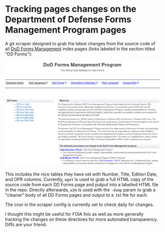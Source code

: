 # Tracking pages changes on the Department of Defense Forms Management Program pages

A git scraper designed to grab the latest changes from the source code of all [DoD Forms Management](https://www.esd.whs.mil/Directives/forms/) index pages (links labeled in the section titled "DD Forms"):

![boop](https://raw.githubusercontent.com/RooneyMcNibNug/DoD-Forms-Page-Diffs/main/Screenshot_2021-03-14%20DoD%20Forms%20Management.png)

This includes the nice tables they have set with Number, Title, Edition Date, and OPR columns. Currently, `wget` is used to grab a full HTML copy of the source code from each DD Forms page and putput into a labelled HTML file in the repo. Directly afterwards, `w3m` is used with the `-dump` param to grab a "cleaner" body of all DD Forms pages and output to a .txt file for each.

The cron in the scraper config is currently set to check daily for changes.

I thought this might be useful for FOIA folx as well as more generally tracking the changes on these directives for more automated transparency. Diffs are your friend.

